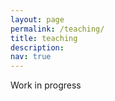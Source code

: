 ```yaml
---
layout: page
permalink: /teaching/
title: teaching
description:
nav: true
---
```


Work in progress
